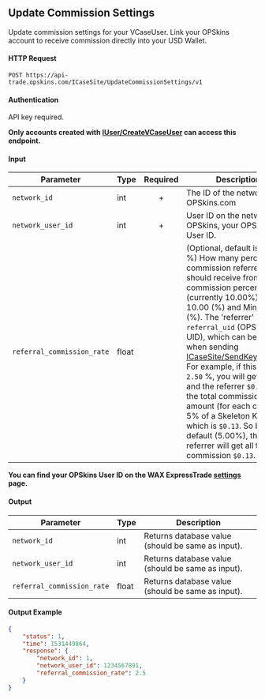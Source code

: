 ## Update Commission Settings

Update commission settings for your VCaseUser. Link your OPSkins account to receive commission directly into your USD Wallet.

#### HTTP Request

`POST https://api-trade.opskins.com/ICaseSite/UpdateCommissionSettings/v1`

#### Authentication

API key required.

**Only accounts created with [IUser/CreateVCaseUser](/IUser/CreateVCaseUser.md) can access this endpoint.**

#### Input

Parameter | Type | Required   | Description
--------- | -----| :--------: | -----------
`network_id` | int | + | The ID of the network. `1` for OPSkins.com
`network_user_id` | int  | + | User ID on the network. For OPSkins, your OPSkins User ID.
`referral_commission_rate` | float  |  | (Optional, default is `5.00` %) How many percent commission referrers should receive from total commission percentage (currently 10.00%). Max 10.00 (%) and Min 0.01 (%). The 'referrer' is `referral_uid` (OPSkins UID), which can be sent when sending [ICaseSite/SendKeyRequest](/ICaseSite/SendKeyRequest.md). For example, if this is set to `2.50` %, you will get `$0.07` and the referrer `$0.06`, as the total commission amount (for each case) is 5% of a Skeleton Key, which is `$0.13`. So by default (5.00%), the referrer will get all the commission `$0.13`.

**You can find your OPSkins User ID on the WAX ExpressTrade [settings](https://trade.opskins.com/settings) page.**

#### Output

Parameter | Type | Description
--------- | -----| -------- 
`network_id` | int | Returns database value (should be same as input).
`network_user_id` | int  | Returns database value (should be same as input).
`referral_commission_rate` | float | Returns database value (should be same as input).

#### Output Example
```json
{
    "status": 1,
    "time": 1531449864,
    "response": {
        "network_id": 1,
        "network_user_id": 1234567891,
        "referral_commission_rate": 2.5
    }
}
```
